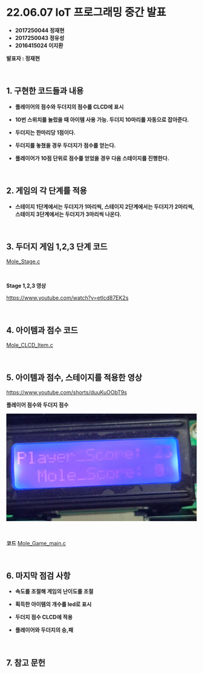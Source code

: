 # **22.06.07 IoT 프로그래밍 중간 발표**

*   **2017250044 정재현**
*   **2017250043 정유성**
*   **2016415024 이지환**

**발표자 : 정재현**

<br/>

## 1. 구현한 코드들과 내용

+ **플레이어의 점수와 두더지의 점수를 CLCD에 표시**

+ **10번 스위치를 눌렀을 때 아이템 사용 가능. 두더지 10마리를 자동으로 잡아준다.**

+ **두더지는 한마리당 1점이다.**

+ **두더지를 놓쳤을 경우 두더지가 점수를 얻는다.**

+ **플레이어가 10점 단위로 점수를 얻었을 경우 다음 스테이지를 진행한다.**

<br/>

## 2. 게임의 각 단계를 적용

+ **스테이지 1단계에서는 두더지가 1마리씩,  스테이지 2단계에서는 두더지가 2마리씩, 스테이지 3단계에서는 두더지가 3마리씩 나온다.**


<br/>

## 3. 두더지 게임 1,2,3 단계 코드

[Mole_Stage.c](https://github.com/2022HKNUiotprogrammingTeam1/project/blob/main/%EB%B0%9C%ED%91%9C%EC%9E%90%EB%A3%8C/Code/Mole_Stage.c)

<br/>

**Stage 1,2,3 영상**

https://www.youtube.com/watch?v=etlcd87EK2s

<br/>

## 4. 아이템과 점수 코드

[Mole_CLCD_Item.c](https://github.com/2022HKNUiotprogrammingTeam1/project/blob/main/%EB%B0%9C%ED%91%9C%EC%9E%90%EB%A3%8C/Code/Mole_CLCD_Item.c)

<br/>

## 5. 아이템과 점수, 스테이지를 적용한 영상

https://www.youtube.com/shorts/duuKuOObT9s


**플레이어 점수와 두더지 점수**

![Pic](./pic/CLCD.jpg)

<br/>

**코드**
[Mole_Game_main.c](https://github.com/2022HKNUiotprogrammingTeam1/project/blob/main/%EB%B0%9C%ED%91%9C%EC%9E%90%EB%A3%8C/Code/Mole_Game_main.c)

<br/>

## 6. 마지막 점검 사항

+ **속도를 조절해 게임의 난이도를 조절**

+ **획득한 아이템의 개수를 led로 표시**

+ **두더지 점수 CLCD에 적용**

+ **플레이어와 두더지의 승,패**


<br/>

## 7. 참고 문헌



